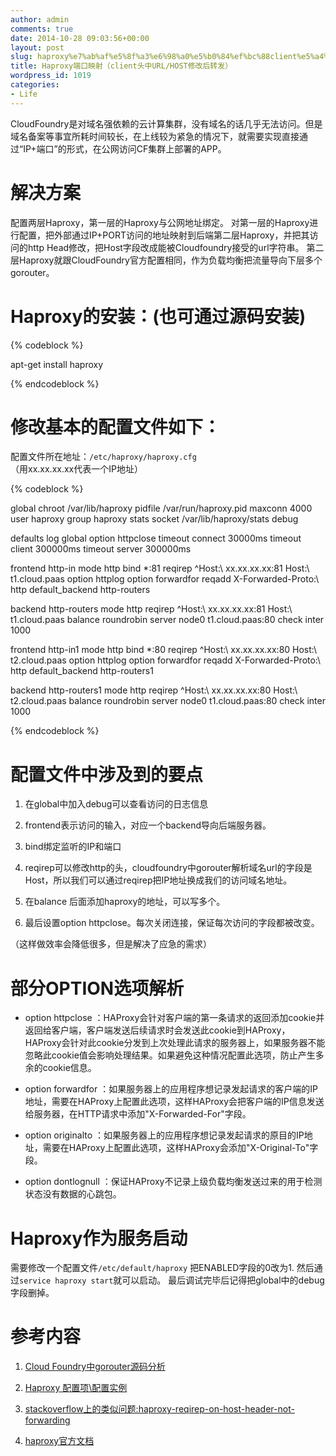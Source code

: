 ```yaml
---
author: admin
comments: true
date: 2014-10-28 09:03:56+00:00
layout: post
slug: haproxy%e7%ab%af%e5%8f%a3%e6%98%a0%e5%b0%84%ef%bc%88client%e5%a4%b4%e4%b8%adurlhost%e4%bf%ae%e6%94%b9%e5%90%8e%e8%bd%ac%e5%8f%91%ef%bc%89
title: Haproxy端口映射（client头中URL/HOST修改后转发）
wordpress_id: 1019
categories:
- Life
---
```


CloudFoundry是对域名强依赖的云计算集群，没有域名的话几乎无法访问。但是域名备案等事宜所耗时间较长，在上线较为紧急的情况下，就需要实现直接通过“IP+端口”的形式，在公网访问CF集群上部署的APP。





# 解决方案





配置两层Haproxy，第一层的Haproxy与公网地址绑定。
对第一层的Haproxy进行配置，把外部通过IP+PORT访问的地址映射到后端第二层Haproxy，并把其访问的http Head修改，把Host字段改成能被Cloudfoundry接受的url字符串。
第二层Haproxy就跟CloudFoundry官方配置相同，作为负载均衡把流量导向下层多个gorouter。





# Haproxy的安装：(也可通过源码安装)




{% codeblock %}

apt-get install haproxy

{% endcodeblock %}




# 修改基本的配置文件如下：





配置文件所在地址：`/etc/haproxy/haproxy.cfg`（用xx.xx.xx.xx代表一个IP地址）




{% codeblock %}

global
    chroot      /var/lib/haproxy
    pidfile     /var/run/haproxy.pid
    maxconn     4000
    user        haproxy
    group       haproxy
    stats socket /var/lib/haproxy/stats
    debug
    
defaults
    log global
    option httpclose
    timeout connect 30000ms
    timeout client 300000ms
    timeout server 300000ms

frontend http-in
    mode http
    bind *:81
    reqirep ^Host:\ xx.xx.xx.xx\:81 Host:\ t1.cloud.paas
    option httplog
    option forwardfor
    reqadd X-Forwarded-Proto:\ http
    default_backend http-routers

backend http-routers
    mode http
    reqirep ^Host:\ xx.xx.xx.xx\:81 Host:\ t1.cloud.paas
    balance roundrobin
        server node0 t1.cloud.paas:80 check inter 1000

frontend http-in1
    mode http
    bind *:80
    reqirep ^Host:\ xx.xx.xx.xx\:80 Host:\ t2.cloud.paas
    option httplog
    option forwardfor
    reqadd X-Forwarded-Proto:\ http
    default_backend http-routers1

backend http-routers1
    mode http
    reqirep ^Host:\ xx.xx.xx.xx\:80 Host:\ t2.cloud.paas
    balance roundrobin
        server node0 t1.cloud.paas:80 check inter 1000

{% endcodeblock %}




# 配置文件中涉及到的要点







  1. 在global中加入debug可以查看访问的日志信息


  2. frontend表示访问的输入，对应一个backend导向后端服务器。


  3. bind绑定监听的IP和端口


  4. reqirep可以修改http的头，cloudfoundry中gorouter解析域名url的字段是Host，所以我们可以通过reqirep把IP地址换成我们的访问域名地址。


  5. 在balance 后面添加haproxy的地址，可以写多个。


  6. 最后设置option httpclose。每次关闭连接，保证每次访问的字段都被改变。





（这样做效率会降低很多，但是解决了应急的需求）





# 部分OPTION选项解析







  * option httpclose ：HAProxy会针对客户端的第一条请求的返回添加cookie并返回给客户端，客户端发送后续请求时会发送此cookie到HAProxy，HAProxy会针对此cookie分发到上次处理此请求的服务器上，如果服务器不能忽略此cookie值会影响处理结果。如果避免这种情况配置此选项，防止产生多余的cookie信息。



  * option forwardfor ：如果服务器上的应用程序想记录发起请求的客户端的IP地址，需要在HAProxy上配置此选项，这样HAProxy会把客户端的IP信息发送给服务器，在HTTP请求中添加"X-Forwarded-For"字段。



  * option originalto ：如果服务器上的应用程序想记录发起请求的原目的IP地址，需要在HAProxy上配置此选项，这样HAProxy会添加"X-Original-To"字段。



  * option dontlognull ：保证HAProxy不记录上级负载均衡发送过来的用于检测状态没有数据的心跳包。






# Haproxy作为服务启动





需要修改一个配置文件`/etc/default/haproxy` 把ENABLED字段的0改为1.
然后通过`service haproxy start`就可以启动。
最后调试完毕后记得把global中的debug字段删掉。





# 参考内容







  1. [Cloud Foundry中gorouter源码分析](http://blog.csdn.net/shlazww/article/details/11974411)


  2. [Haproxy 配置项\配置实例](http://www.cnblogs.com/dkblog/archive/2012/03/13/2393321.html)


  3. [stackoverflow上的类似问题:haproxy-reqirep-on-host-header-not-forwarding](http://stackoverflow.com/questions/26136239/haproxy-reqirep-on-host-header-not-forwarding)


  4. [haproxy官方文档](http://www.haproxy.org/download/1.4/doc/configuration.txt)



